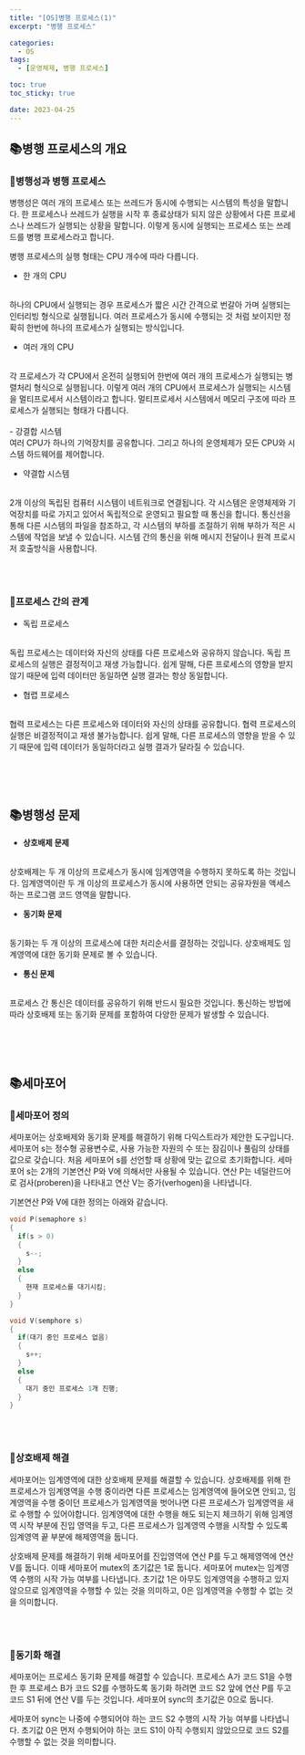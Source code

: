 ```yaml
---
title: "[OS]병행 프로세스(1)"
excerpt: "병행 프로세스"

categories:
  - OS
tags:
  - [운영체제, 병행 프로세스]

toc: true
toc_sticky: true

date: 2023-04-25
---
```


## 📚병행 프로세스의 개요
### 📄병행성과 병행 프로세스
병행성은 여러 개의 프로세스 또는 쓰레드가 동시에 수행되는 시스템의 특성을 말합니다. 한 프로세스나 쓰레드가 실행을 시작 후 종료상태가 되지 않은 상황에서 다른 프로세스나 쓰레드가 실행되는 상황을 말합니다. 이렇게 동시에 실행되는 프로세스 또는 쓰레드를 병행 프로세스라고 합니다.

병행 프로세스의 실행 형태는 CPU 개수에 따라 다릅니다.
<br>
* 한 개의 CPU
<br>
하나의 CPU에서 실행되는 경우 프로세스가 짧은 시간 간격으로 번갈아 가며 실행되는 인터리빙 형식으로 실행됩니다. 여러 프로세스가 동시에 수행되는 것 처럼 보이지만 정확히 한번에 하나의 프로세스가 실행되는 방식입니다.

<br>

* 여러 개의 CPU
<br>
각 프로세스가 각 CPU에서 온전히 실행되어 한번에 여러 개의 프로세스가 실행되는 병렬처리 형식으로 실행됩니다. 이렇게 여러 개의 CPU에서 프로세스가 실행되는 시스템을 멀티프로세서 시스템이라고 합니다. 멀티프로세서 시스템에서 메모리 구조에 따라 프로세스가 실행되는 형태가 다릅니다.
<br><br>
  - 강결합 시스템
  <br>
  여러 CPU가 하나의 기억장치를 공유합니다. 그리고 하나의 운영체제가 모든 CPU와 시스템 하드웨어를 제어합니다.

  - 약결합 시스템
  <br>
  2개 이상의 독립된 컴퓨터 시스템이 네트워크로 연결됩니다. 각 시스템은 운영체제와 기억장치를 따로 가지고 있어서 독립적으로 운영되고 필요할 때 통신을 합니다. 통신선을 통해 다른 시스템의 파일을 참조하고, 각 시스템의 부하를 조절하기 위해 부하가 적은 시스템에 작업을 보낼 수 있습니다. 시스템 간의 통신을 위해 메시지 전달이나 원격 프로시저 호출방식을 사용합니다.

<br><br>

### 📄프로세스 간의 관계
* 독립 프로세스
<br>
독립 프로세스는 데이터와 자신의 상태를 다른 프로세스와 공유하지 않습니다. 독립 프로세스의 실행은 결정적이고 재생 가능합니다. 쉽게 말해, 다른 프로세스의 영향을 받지 않기 때문에 입력 데이터만 동일하면 실행 결과는 항상 동일합니다.

* 협렵 프로세스
<br>
협력 프로세스는 다른 프로세스와 데이터와 자신의 상태를 공유합니다. 협력 프로세스의 실행은 비결정적이고 재생 불가능합니다. 쉽게 말해, 다른 프로세스의 영향을 받을 수 있기 때문에 입력 데이터가 동일하더라고 실행 결과가 달라질 수 있습니다.

<br><br><br>

## 📚병행성 문제
* **상호배제 문제**
<br>
상호배제는 두 개 이상의 프로세스가 동시에 임계영역을 수행하지 못하도록 하는 것입니다. 임계영역이란 두 개 이상의 프로세스가 동시에 사용하면 안되는 공유자원을 액세스하는 프로그램 코드 영역을 말합니다.

* **동기화 문제**
<br>
동기화는 두 개 이상의 프로세스에 대한 처리순서를 결정하는 것입니다. 상호배제도 임계영역에 대한 동기화 문제로 볼 수 있습니다.

* **통신 문제**
<br>
프로세스 간 통신은 데이터를 공유하기 위해 반드시 필요한 것입니다. 통신하는 방법에 따라 상호배제 또는 동기화 문제를 포함하여 다양한 문제가 발생할 수 있습니다.


<br><br><br>

## 📚세마포어
### 📄세마포어 정의
세마포어는 상호배제와 동기화 문제를 해결하기 위해 다익스트라가 제안한 도구입니다. 세마포어 s는 정수형 공용변수로, 사용 가능한 자원의 수 또는 잠김이나 풀림의 상태를 값으로 갖습니다. 처음 세마포어 s를 선언할 때 상황에 맞는 값으로 초기화합니다. 세마포어 s는 2개의 기본연산 P와 V에 의해서만 사용될 수 있습니다. 연산 P는 네덜란드어로 검사(proberen)을 나타내고 연산 V는 증가(verhogen)을 나타냅니다.

기본연산 P와 V에 대한 정의는 아래와 같습니다.

```c
void P(semaphore s)
{
  if(s > 0)
  {
    s--;
  }
  else
  {
    현재 프로세스를 대기시킴;
  }
}

void V(semphore s)
{
  if(대기 중인 프로세스 없음)
  {
    s++;
  }
  else
  {
    대기 중인 프로세스 1개 진행;
  }
}
```

<br><br>

### 📄상호배제 해결
세마포어는 임계영역에 대한 상호배제 문제를 해결할 수 있습니다. 상호배제를 위해 한 프로세스가 임계영역을 수행 중이라면 다른 프로세스는 임계영역에 들어오면 안되고, 임계영역을 수행 중이던 프로세스가 임계영역을 벗어나면 다른 프로세스가 임계영역을 새로 수행할 수 있어야합니다. 임계영역에 대한 수행을 해도 되는지 체크하기 위해 임계영역 시작 부분에 진입 영역을 두고, 다른 프로세스가 임계영역 수행을 시작할 수 있도록 임계영역 끝 부분에 해제영역을 둡니다.

상호배제 문제를 해결하기 위해 세마포어를 진입영역에 연산 P를 두고 해제영역에 연산 V를 둡니다. 이때 세마포어 mutex의 초기값은 1로 둡니다. 세마포어 mutex는 임계영역 수행의 시작 가능 여부를 나타냅니다. 초기값 1은 아무도 임계영역을 수행하고 있지 않으므로 임계영역을 수행할 수 있는 것을 의미하고, 0은 임계영역을 수행할 수 없는 것을 의미합니다.

<br><br>

### 📄동기화 해결
세마포어는 프로세스 동기화 문제를 해결할 수 있습니다. 프로세스 A가 코드 S1을 수행한 후 프로세스 B가 코드 S2를 수행하도록 동기화 하려면 코드 S2 앞에 연산 P를 두고 코드 S1 뒤에 연산 V를 두는 것입니다. 세마포어 sync의 초기값은 0으로 둡니다.

세마포어 sync는 나중에 수행되어야 하는 코드 S2 수행의 시작 가능 여부를 나타냅니다. 초기값 0은 먼저 수행되어야 하는 코드 S1이 아직 수행되지 않았으므로 코드 S2를 수행할 수 없는 것을 의미합니다.

<br><br>